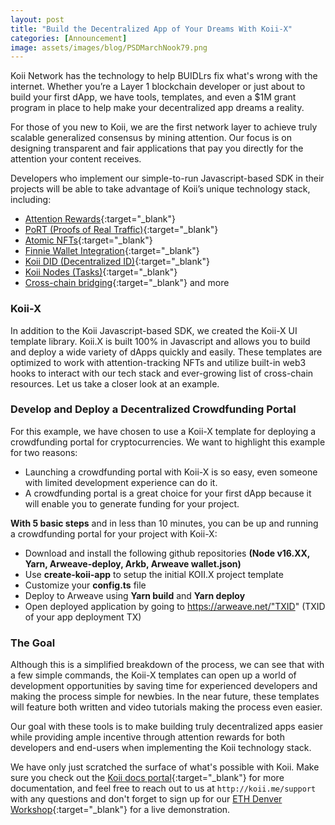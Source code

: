 ```yaml
---
layout: post
title: "Build the Decentralized App of Your Dreams With Koii-X"
categories: [Announcement]
image: assets/images/blog/PSDMarchNook79.png
---
```


Koii Network has the technology to help BUIDLrs fix what's wrong with the internet. Whether you’re a Layer 1 blockchain developer or just about to build your first dApp, we have tools, templates, and even a $1M grant program in place to help make your decentralized app dreams a reality.

For those of you new to Koii, we are the first network layer to achieve truly scalable generalized consensus by mining attention. Our focus is on designing transparent and fair applications that pay you directly for the attention your content receives.

Developers who implement our simple-to-run Javascript-based SDK in their projects will be able to take advantage of Koii’s unique technology stack, including:

* [Attention Rewards](https://blog.koii.network/What-Is-The-Attention_Economy/){:target="\_blank"}
* [PoRT (Proofs of Real Traffic)](https://koii.network/proofs-of-real-traffic.pdf){:target="\_blank"}
* [Atomic NFTs](https://atomicnft.com){:target="\_blank"}
* [Finnie Wallet Integration](https://github.com/koii-network/Finnie.site){:target="\_blank"}
* [Koii DID (Decentralized ID)](https://blog.koii.network/DID/){:target="\_blank"}
* [Koii Nodes (Tasks)](https://koii.network/earn/everyone){:target="\_blank"}
* [Cross-chain bridging](https://blog.koii.network/Ethereum-to-Koii/){:target="\_blank"}  and more

### Koii-X

In addition to the Koii Javascript-based SDK, we created the Koii-X UI template library. Koii.X is built 100% in Javascript and allows you to build and deploy a wide variety of dApps quickly and easily. These templates are optimized to work with attention-tracking NFTs and utilize built-in web3 hooks to interact with our tech stack and ever-growing list of cross-chain resources. Let us take a closer look at an example.

### Develop and Deploy a Decentralized Crowdfunding Portal

For this example, we have chosen to use a Koii-X template for deploying a crowdfunding portal for cryptocurrencies. We want to highlight this example for two reasons:

- Launching a crowdfunding portal with Koii-X is so easy, even someone with limited development experience can do it.
- A crowdfunding portal is a great choice for your first dApp because it will enable you to generate funding for your project.
 
**With 5 basic steps** and in less than 10 minutes, you can be up and running a crowdfunding portal for your project with Koii-X:

- Download and install the following github repositories **(Node v16.XX, Yarn, Arweave-deploy, Arkb, Arweave wallet.json)**
- Use **create-koii-app** to setup the initial KOII.X project template
- Customize your **config.ts** file
- Deploy to Arweave using **Yarn build** and **Yarn deploy**
- Open deployed application by going to https://arweave.net/"TXID" (TXID of your app deployment TX)

### The Goal

Although this is a simplified breakdown of the process, we can see that with a few simple commands, the Koii-X templates can open up a world of development opportunities by saving time for experienced developers and making the process simple for newbies. In the near future, these templates will feature both written and video tutorials making the process even easier.

Our goal with these tools is to make building truly decentralized apps easier while providing ample incentive through attention rewards for both developers and end-users when implementing the Koii technology stack.

We have only just scratched the surface of what's possible with Koii. Make sure you check out the [Koii docs portal](http://koii.me/dev_docs){:target="\_blank"} for more documentation, and feel free to reach out to us at `http://koii.me/support` with any questions and don't forget to sign up for our [ETH Denver Workshop](https://koii.me/ETHDenWorkshop){:target="\_blank"} for a live demonstration.
